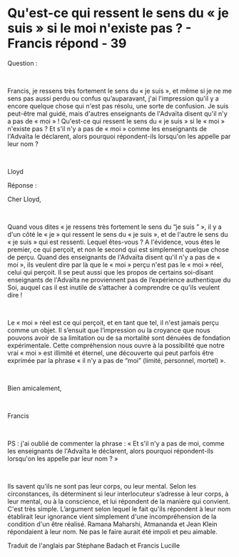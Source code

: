 # Qu'est-ce qui ressent le sens du « je suis » si le moi n'existe pas ? - Francis répond - 39

Question :  

&nbsp;  

Francis, je ressens tr&egrave;s fortement le sens du &laquo; je suis &raquo;, et m&ecirc;me si je ne me sens pas aussi perdu ou confus qu&rsquo;auparavant, j'ai l'impression qu'il y a encore quelque chose qui n'est pas r&eacute;solu, une sorte de confusion. Je suis peut-&ecirc;tre mal guid&eacute;, mais d'autres enseignants de l'Adva&iuml;ta disent qu'il n'y a pas de &laquo; moi &raquo; ! Qu'est-ce qui ressent le sens du &laquo; je suis &raquo; si le &laquo; moi &raquo; n'existe pas ? Et s'il n'y a pas de &laquo; moi &raquo; comme les enseignants de l'Adva&iuml;ta le d&eacute;clarent, alors pourquoi r&eacute;pondent-ils lorsqu'on les appelle par leur nom ?  

&nbsp;  

Lloyd  

R&eacute;ponse :  

Cher Lloyd,  

&nbsp;  

Quand vous dites &laquo; je ressens tr&egrave;s fortement le sens du &ldquo;je suis &rdquo; &raquo;, il y a d'un c&ocirc;t&eacute; le &laquo; je &raquo; qui ressent le sens du &laquo; je suis &raquo;, et de l'autre le sens du &laquo; je suis &raquo; qui est ressenti. Lequel &ecirc;tes-vous ? A l'&eacute;vidence, vous &ecirc;tes le premier, ce qui per&ccedil;oit, et non le second qui est simplement quelque chose de per&ccedil;u. Quand des enseignants de l'Adva&iuml;ta disent qu'il n'y a pas de &laquo; moi &raquo;, ils veulent dire par l&agrave; que le &laquo; moi &raquo; per&ccedil;u n'est pas le &laquo; moi &raquo; r&eacute;el, celui qui per&ccedil;oit. Il se peut aussi que les propos de certains soi-disant enseignants de l'Adva&iuml;ta ne proviennent pas de l&rsquo;exp&eacute;rience authentique du Soi, auquel cas il est inutile de s&rsquo;attacher &agrave; comprendre ce qu'ils veulent dire !  

&nbsp;  

Le &laquo; moi &raquo; r&eacute;el est ce qui per&ccedil;oit, et en tant que tel, il n'est jamais per&ccedil;u comme un objet. Il s&rsquo;ensuit que l&rsquo;impression ou la croyance que nous pouvons avoir de sa limitation ou de sa mortalit&eacute; sont d&eacute;nu&eacute;es de fondation exp&eacute;rimentale. Cette compr&eacute;hension nous ouvre &agrave; la possibilit&eacute; que notre vrai &laquo; moi &raquo; est illimit&eacute; et &eacute;ternel, une d&eacute;couverte qui peut parfois &ecirc;tre exprim&eacute;e par la phrase &laquo; il n'y a pas de &ldquo;moi&rdquo; (limit&eacute;, personnel, mortel) &raquo;.  

&nbsp;  

Bien amicalement,  

&nbsp;  

Francis  

&nbsp;  

PS : j'ai oubli&eacute; de commenter la phrase : &laquo; Et s'il n'y a pas de moi, comme les enseignants de l'Adva&iuml;ta le d&eacute;clarent, alors pourquoi r&eacute;pondent-ils lorsqu'on les appelle par leur nom ? &raquo;  

&nbsp;  

Ils savent qu'ils ne sont pas leur corps, ou leur mental. Selon les circonstances, ils d&eacute;terminent si leur interlocuteur s&rsquo;adresse &agrave; leur corps, &agrave; leur mental, ou &agrave; la conscience, et lui r&eacute;pondent de la mani&egrave;re qui convient. C'est tr&egrave;s simple. L&rsquo;argument selon lequel le fait qu'ils r&eacute;pondent &agrave; leur nom &eacute;tablirait leur ignorance vient simplement d'une incompr&eacute;hension de la condition d'un &ecirc;tre r&eacute;alis&eacute;. Ramana Maharshi, Atmananda et Jean Klein r&eacute;pondaient &agrave; leur nom. Ne pas le faire aurait &eacute;t&eacute; impoli et peu aimable.  

Traduit de l'anglais par St&eacute;phane Badach et Francis Lucille  

